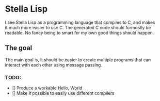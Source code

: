 # Stella Lisp

I see Stella Lisp as a programming language that compiles to C, and makes it much more easier to use C. The generated C code should formostly be readable. No fancy being to smart for my own good things should happen.

## The goal

The main goal is, it should be easier to create multiple programs that can interact with each other using message passing.

### TODO:
- [] Produce a workable Hello, World
- [] Make it possible to easily use different compilers
